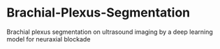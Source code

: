 # Brachial-Plexus-Segmentation
Brachial plexus segmentation on ultrasound imaging by a deep learning model for neuraxial blockade
